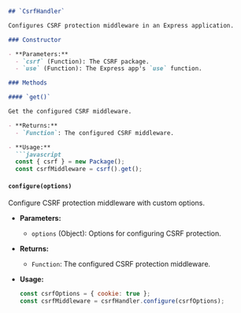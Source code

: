```markdown
## `CsrfHandler`

Configures CSRF protection middleware in an Express application.

### Constructor

- **Parameters:**
  - `csrf` (Function): The CSRF package.
  - `use` (Function): The Express app's `use` function.

### Methods

#### `get()`

Get the configured CSRF middleware.

- **Returns:**
  - `Function`: The configured CSRF middleware.

- **Usage:**
  ```javascript
  const { csrf } = new Package();
  const csrfMiddleware = csrf().get();
  ```

#### `configure(options)`

Configure CSRF protection middleware with custom options.

- **Parameters:**
  - `options` (Object): Options for configuring CSRF protection.

- **Returns:**
  - `Function`: The configured CSRF protection middleware.

- **Usage:**
  ```javascript
  const csrfOptions = { cookie: true };
  const csrfMiddleware = csrfHandler.configure(csrfOptions);
  ```